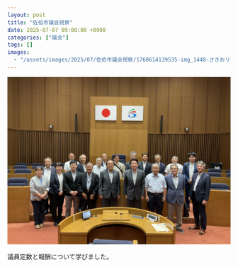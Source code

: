 ```yaml
---
layout: post
title: "佐伯市議会視察"
date: 2025-07-07 09:00:00 +0900
categories: ["議会"]
tags: []
images:
  - "/assets/images/2025/07/佐伯市議会視察/1760614139535-img_1448-さきおリョウスケ-jpeg.jpg"
---
```

![main](/assets/images/2025/07/佐伯市議会視察/1760614139535-img_1448-さきおリョウスケ-jpeg.jpg)

議員定数と報酬について学びました。

